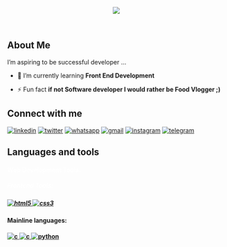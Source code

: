 
<p align="center">
<img src="github readme.gif"/>
</p>

<br>

## About Me

I’m aspiring to be successful developer ...

- 🌱 I’m currently learning **Front End Development**

- ⚡ Fun fact **if not Software developer I would rather be Food Vlogger ;)**


## Connect with me
[![linkedin](https://img.shields.io/badge/linkedin-0A66C2?style=for-the-badge&logo=linkedin&logoColor=white)](https://www.linkedin.com/in/meet-gorasia-872600205/)
[![twitter](https://img.shields.io/badge/twitter-1DA1F2?style=for-the-badge&logo=twitter&logoColor=white)](https://twitter.com/meetpatel73)
[![whatsapp](https://img.shields.io/badge/WhatsApp-25D366?style=for-the-badge&logo=whatsapp&logoColor=white)](https://api.whatsapp.com/send?phone=+918160460584&text=Hello!)
[![gmail](https://img.shields.io/badge/Gmail-D14836?style=for-the-badge&logo=gmail&logoColor=white)](https://mail.google.com/mail/u/0/?fs=1&to=memeetpatel73@gmail.com&tf=cm)
[![instagram](https://img.shields.io/badge/Instagram-E4405F?style=for-the-badge&logo=instagram&logoColor=white)](https://www.instagram.com/meet._.2811/)
[![telegram](https://img.shields.io/badge/Telegram-2CA5E0?style=for-the-badge&logo=telegram&logoColor=white)](https://t.me/meetgorasia)

## Languages and tools

<h4 style="color:White" align = "left">Web Development Tools:</h4>
<h5 style="color:White" align = "left">Frontend Tools:</h5>
 <h5> <a href="https://www.w3.org/html/" target="_blank" rel="noreferrer"> <img src="https://img.shields.io/badge/HTML5-E34F26?style=for-the-badge&logo=html5&logoColor=white" alt="html5"/> </a>
<a href="https://www.w3schools.com/css/" target="_blank" rel="noreferrer"> <img src="https://img.shields.io/badge/CSS3-1572B6?style=for-the-badge&logo=css3&logoColor=white" alt="css3"/> </a>

<h4 align = "left">Mainline languages:<h4>
<a href="https://www.cprogramming.com/" target="_blank" rel="noreferrer"> <img src="https://img.shields.io/badge/C-00599C?style=for-the-badge&logo=c&logoColor=white" alt="c"/> </a><a href="https://isocpp.org/" target="_blank" rel="noreferrer"> <img src="https://img.shields.io/badge/C%2B%2B-00599C?style=for-the-badge&logo=c%2B%2B&logoColor=white" alt="c"/> </a><a href="https://www.python.org" target="_blank" rel="noreferrer"> <img src="https://img.shields.io/badge/Python-FFD43B?style=for-the-badge&logo=python&logoColor=darkgreen" alt="python"/> </a>

 <!-- <h4 align="left">App development:<h4> 
 <a href="https://flutter.dev" target="_blank" rel="noreferrer"> <img src="https://img.shields.io/badge/Flutter-02569B?style=for-the-badge&logo=flutter&logoColor=white" alt="flutter"/> </a>
  <br>  -->
